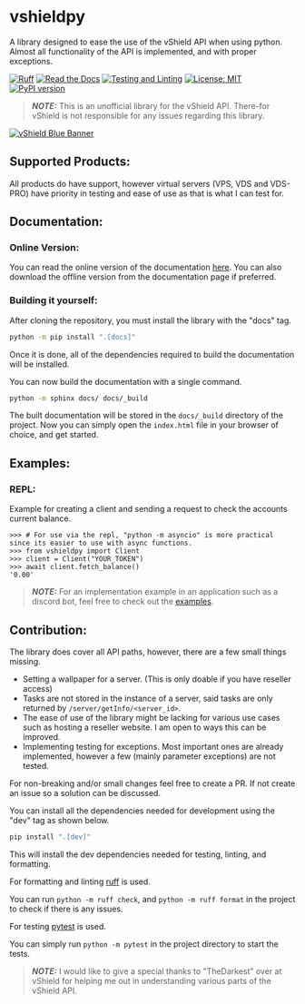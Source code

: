# vshieldpy
A library designed to ease the use of the vShield API when using python.
Almost all functionality of the API is implemented, and with proper exceptions.

[![Ruff](https://img.shields.io/endpoint?url=https://raw.githubusercontent.com/astral-sh/ruff/main/assets/badge/v2.json)](https://github.com/astral-sh/ruff)
[![Read the Docs](https://readthedocs.org/projects/vshieldpy/badge/?version=latest)](https://vshieldpy.readthedocs.io/en/latest)
[![Testing and Linting](https://github.com/airblast-dev/vshieldpy/actions/workflows/python-package.yml/badge.svg)](https://github.com/airblast-dev/vshieldpy/actions/workflows/python-package.yml)
[![License: MIT](https://img.shields.io/badge/License-MIT-yellow.svg)](https://opensource.org/licenses/MIT)
[![PyPI version](https://badge.fury.io/py/vshieldpy.png)](https://badge.fury.io/py/vshieldpy)

> **_NOTE:_** This is an unofficial library for the vShield API. There-for vShield is not responsible for any issues regarding this library.

[![vShield Blue Banner](https://github.com/airblast-dev/vshieldpy/assets/111659262/c2f54e9e-a9cd-4ee4-936e-6af78f4248e1)](https://vshield.com)

## Supported Products:

All products do have support, however virtual servers (VPS, VDS and VDS-PRO)
have priority in testing and ease of use as that is what I can test for. 

## Documentation:

### Online Version:

You can read the online version of the documentation [here](https://vshieldpy.readthedocs.io/en/latest/). You can also download the offline version from the documentation page if preferred.

### Building it yourself:

After cloning the repository, you must install the library with the "docs" tag.
```bash
python -m pip install ".[docs]"
```
Once it is done, all of the dependencies required to build the documentation will be installed.

You can now build the documentation with a single command.
```bash
python -m sphinx docs/ docs/_build
```

The built documentation will be stored in the `docs/_build` directory of the project. 
Now you can simply open the `index.html` file in your browser of choice, and get started.


## Examples:

### REPL:
Example for creating a client and sending a request to check the accounts current balance.
		
```python-repl
>>> # For use via the repl, "python -m asyncio" is more practical since its easier to use with async functions.
>>> from vshieldpy import Client
>>> client = Client("YOUR_TOKEN")
>>> await client.fetch_balance()
'0.00'
```

> **_NOTE:_** For an implementation example in an application such as a discord bot, feel free to check out the [examples](https://github.com/airblast-dev/vshieldpy/tree/main/examples).

## Contribution:
The library does cover all API paths, however, there are a few small things missing.
- Setting a wallpaper for a server. (This is only doable if you have reseller access)
- Tasks are not stored in the instance of a server, said tasks are only returned by `/server/getInfo/<server_id>`.
- The ease of use of the library might be lacking for various use cases such as hosting a reseller website. I am open to ways this can be improved.
- Implementing testing for exceptions. Most important ones are already implemented, however a few (mainly parameter exceptions) are not tested.

For non-breaking and/or small changes feel free to create a PR. If not create an issue so a solution can be discussed.

You can install all the dependencies needed for development using the "dev" tag as shown below.
```bash
pip install ".[dev]"
```
This will install the dev dependencies needed for testing, linting, and formatting.

For formatting and linting [ruff](https://github.com/astral-sh/ruff) is used.

You can run `python -m ruff check`, and `python -m ruff format` in the project to check if there is any issues.

For testing [pytest](https://github.com/pytest-dev/pytest) is used.

You can simply run `python -m pytest` in the project directory to start the tests.

> **_NOTE:_** I would like to give a special thanks to "TheDarkest" over at vShield for helping me out in understanding various parts of the vShield API.
